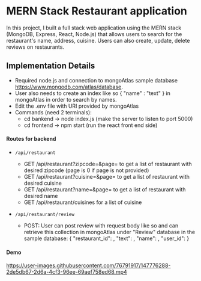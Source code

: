 # MERN Stack Restaurant application
In this project, I built a full stack web application using the MERN stack (MongoDB, Express, React, Node.js) that allows users to search for the restaurant's name, address, cuisine.
Users can also create, update, delete reviews on restaurants.

## Implementation Details
- Required node.js and connection to mongoAtlas sample database https://www.mongodb.com/atlas/database. 
- User also needs to create an index like so { "name" : "text" } in mongoAtlas in order to search by names.
- Edit the .env file with URI provided by mongoAtlas 
- Commands (need 2 terminals): 
    - cd bankend -> node index.js (make the server to listen to port 5000)
    - cd frontend -> npm start (run the react front end side)

#### Routes for backend

- `/api/restaurant` 
  - GET /api/restaurant?zipcode=<zipcode to search>&page=<page> to get a list of restaurant with desired zipcode (page is 0 if page is not provided)
  - GET /api/restaurant?cuisine=<cuisine to search>&page=<page> to get a list of restaurant with desired cuisine 
  - GET /api/restaurant?name=<name to search>&page=<page> to get a list of restaurant with desired name 
  - GET /api/restaurant/cuisines for a list of cuisine
  
- `/api/restaurant/review`
  - POST: User can post review with request body like so and can retrieve this collection in mongoAtlas under "Review" database in the sample database: 
      {
        "restaurant_id": <restaurant id>,
        "text": <review text>,
        "name": <user name>,
        "user_id": <user id>
      }
#### Demo 

https://user-images.githubusercontent.com/76791917/147776288-2de5db67-2d6a-4cf3-96ee-69aef758ed68.mp4

